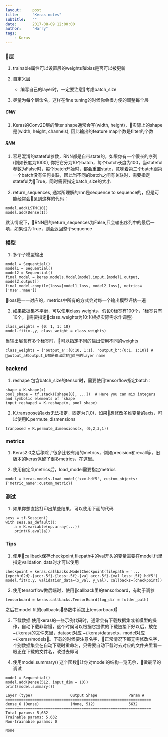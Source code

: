 ```yaml
---
layout:     post
title:      "Keras notes"
subtitle:   ""
date:       2017-08-09 12:00:00
author:     "Harry"
tags:
    - Keras
---
```


### 层

1. trainable属性可以设置层的weights和bias是否可以被更新
2. 自定义层
    - 编写自己的layer时，一定要注意考虑batch_size

3. 尽量为每个层命名，这样在fine tuning的时候你会很方便的调整每个层

##### CNN

1. Keras的Conv2D层的filter shape通常会写(width, height)，实际上的shape是(width, height, channels), 因此输出的feature map个数是filter的个数

##### RNN

1. 容易混淆的stateful参数，RNN都是自带state的，如果你有一个很长的序列(例如长度为1000), 你把它分为10个batch，每个batch长度为100，当stateful参数为False时，每个batch开始时，都会重置state，意味着第二个batch跟第一个batch没有任何关联，因此当不同的batch之间有关联时，需要指定stateful为True，同时需要指定batch_size的大小

2. return_sequences, 通常所理解的rnn是sequence to sequence的，但是可能经常会见到这样的代码：
```
model.add(LSTM(10))
model.add(Dense(1))
```
默认情况下，RNN层的return_sequences为False,只会输出序列中的最后一项，如果设为True，则会返回整个sequence

### 模型

1. 多个子模型输出
```
model = Sequential()
model1 = Sequential()
model2 = Sequential()
final_model = keras.models.Model(model.input,[model1.output, model2.output])
final_model.compile(loss=[model1_loss, model2_loss], metrics=['mse','mae'])
```
loss是一一对应的，metrics中所有的方式会对每一个输出模型评估一遍

2. 如果数据集不平衡，可以使用class weights，假设0标签有100个，1标签只有10个，需要指定class_weights为10:1(根据实际需求作调整)
```
class_weights = {0: 1, 1: 10}
model.fit(x.,y, class_weight = class_weights)
```
当输出层含有多个标签时，可以指定不同的输出使用不同的weights
```
class_weights = {'output_a':{0:10, 1:1}, 'output_b':{0:1, 1:10}} # output_a和output_b都是输出层的对应的layer name
```

### backend

1. reshape 包含batch_size的tensor时，需要使用tensorflow指定batch：
```
shape = K.shape(x)
pool_shape = tf.stack([shape[0], ...])  # Here you can mix integers and symbolic elements of `shape`
input_reshaped = K.reshape(x, pool_shape)
```
2. K.transpose的axis无法指定，固定为(1,0)，如果想修改多维变量的axis，可以使用K.permute_dismensions
```
tranposed = K.permute_dimensions(x, (0,2,3,1))
```

### metrics

1. Keras2.0之后移除了很多比较有用的metrics，例如precision和recall等，旧版本的keras保留了很多metrics，[在这里](https://github.com/fchollet/keras/blob/53e541f7bf55de036f4f5641bd2947b96dd8c4c3/keras/metrics.py)。

2. 使用自定义metrics后，load_model需要指定metrics
```
model = keras.models.load_model('xxx.hdf5', custom_objects:{'metric_name':custom_metric})
```

### 测试

1. 如果你想直接打印出某些结果，可以使用下面的代码
```
sess = tf.Session()
with sess.as_default():
    a = K.variable(np.array(...))
    print(K.eval(a))
```

### Tips

1. 使用callback保存checkpoint,filepath中的val开头的变量需要在model.fit里指定validation_data时才可以使用
```
checkpoint = keras.callbacks.ModelCheckpoint(filepath = '...{epoch:02d}-{acc:.5f}-{loss:.5f}-{val_acc:.5f}-{val_loss:.5f}.hdf5')
model.fit(x,y, validation_data=(x_val, y_val), callbacks=[checkpoint])
```

2. 使用tensorflow做后端时，使用callback里的tensorboard，有助于调参
```
tensorboard = keras.callbacks.TensorBoard(log_dir = folder_path)
```
之后在model.fit的callbacks参数中添加上tensorboard

3. 下载数据
使用keras的一些示例代码时，通常会有下载数据集或者模型的操作，自动下载非常慢，这个时候可以根据它提供的下载链接下好以后，放在 ~/.keras/的文件夹里，dataset对应 ~/.keras/datasets，model对应~/.keras/models。下载的时候要注意名字，正常情况下都无需修改名字，个别数据集会在自动下载时重命名，只需要自动下载时去对应的文件夹里看一眼正在下载的文件名，改过去即可

4. 使用model.summary()
这个函数让你对model的结构一览无余，做最早的调试
```
model = Sequential()
model.add(Dense(512, input_dim = 10))
print(model.summary())
```
```
Layer (type)                 Output Shape              Param #   
=================================================================
dense_6 (Dense)              (None, 512)               5632      
=================================================================
Total params: 5,632
Trainable params: 5,632
Non-trainable params: 0
_________________________________________________________________
None
```